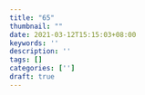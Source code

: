 ```yaml
---
title: "65"
thumbnail: ""
date: 2021-03-12T15:15:03+08:00
keywords: ''
description: ''
tags: []
categories: ['']
draft: true
---
```

